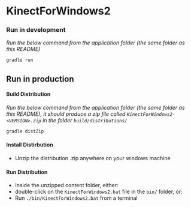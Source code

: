 # KinectForWindows2

### Run in development
_Run the below command from the application folder (the same folder as this README)_
```bash
gradle run
```

## Run in production

#### Build Distribution
_Run the below command from the application folder (the same folder as this README),
it should produce a zip file called `KinectForWindows2-<VERSION>.zip` in the folder `build/distributions/`_

```bash
gradle distZip
```

#### Install Distirbution
* Unzip the distribution .zip anywhere on your windows machine

#### Run Distribution
* Inside the unzipped content folder, either:
 * double-click on the `KinectForWindows2.bat` file in the `bin/` folder, or:
 * Run `./bin/KinectForWindows2.bat` from a terminal

 
